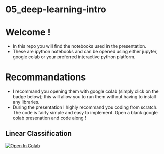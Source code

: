 # 05_deep-learning-intro

# Welcome !

* In this repo you will find the notebooks used in the presentation.  
* These are ipython notebooks and can be opened using either jupyter, google colab or your preferred interactive python platform.  


# Recommandations
* I recommand you opening them with google colab (simply click on the badge below); this will allow you to run them without having to install any libraries.
* During the presentation I highly recommand you coding from scratch. The code is fairly simple and easy to implement. Open a blank google colab presenation and code along !

## Linear Classification

[![Open In Colab](https://colab.research.google.com/assets/colab-badge.svg)](https://colab.research.google.com/github/HOORDS/05_deep-learning-intro/blob/main/Linear%20Classification.ipynb)

